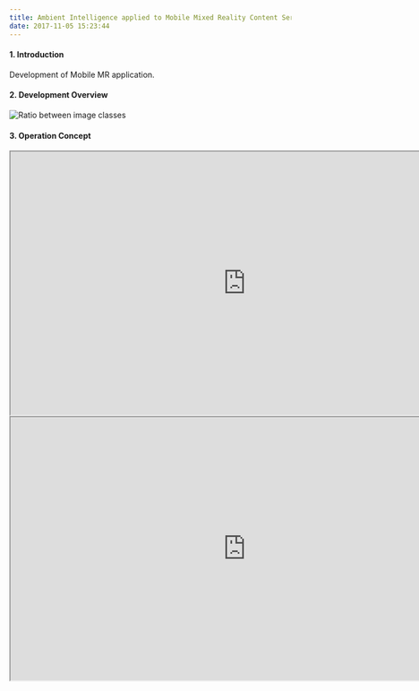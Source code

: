 ```yaml
---
title: Ambient Intelligence applied to Mobile Mixed Reality Content Service Platforms
date: 2017-11-05 15:23:44
---
```


#### <span id="1">1. Introduction</span>
Development of Mobile MR application.

#### <span id="2">2. Development Overview</span>
![Ratio between image classes](/images/projects/002-mobile-mr-application/01-mobile-mr-dev-overview.jpg)

#### <span id="3">3. Operation Concept</span>
<iframe src="http://52.69.212.72/personal/MR_Demo.mp4" width="840px" height="470px"></iframe>
<iframe src="http://52.69.212.72/personal/MR_Platform.mp4" width="840px" height="470px"></iframe>
